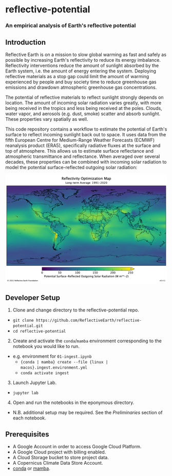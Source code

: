 # reflective-potential
### An empirical analysis of Earth's reflective potential

## Introduction

Reflective Earth is on a mission to slow global warming as fast and safely as
possible by increasing Earth's reflectivity to reduce its energy imbalance.
Reflectivity interventions reduce the amount of sunlight absorbed by the Earth
system, i.e. the amount of energy entering the system. Deploying reflective
materials as a stop gap could limit the amount of warming experienced by people
and buy society time to reduce greenhouse gas emissions and drawdown atmospheric
greenhouse gas concentrations.

The potential of reflective materials to reflect sunlight strongly depends on
location. The amount of incoming solar radiation varies greatly, with more
being received in the tropics and less being received at the poles. Clouds,
water vapor, and aerosols (e.g. dust, smoke) scatter and absorb sunlight. These
properties vary spatially as well.

This code repository contains a workflow to estimate the potential of Earth's
surface to reflect incoming sunlight back out to space. It uses data from the
fifth European Centre for Medium-Range Weather Forecasts
(ECMWF) reanalysis product (ERA5), specifically radiative fluxes at the surface
and top of atmosphere. This allows us to estimate surface reflectance and
atmospheric transmittance and reflectance. When averaged over several decades,
these properties can be combined with incoming solar radiation to model the
potential surface-reflected outgoing solar radiation:

![ROM](https://github.com/ReflectiveEarth/reflective-potential/blob/main/assets/ROM_v041.png)

## Developer Setup

1. Clone and change directory to the reflective-potential repo.
  * `git clone https://github.com/ReflectiveEarth/reflective-potential.git`
  * `cd reflective-potential`
2. Create and activate the `conda`/`mamba` environment corresponding to the notebook you would like to run.
  * e.g. environment for `01-ingest.ipynb`
    * `{conda | mamba} create --file {linux | macos}.ingest.environment.yml`
    * `conda activate ingest`
3. Launch Jupyter Lab.
  * `jupyter lab`
4. Open and run the  notebooks in the eponymous directory.
  * N.B. additional setup may be required. See the *Preliminaries* section of
    each notebook.

## Prerequisites

* A Google Account in order to access Google Cloud Platform.
* A Google Cloud project with billing enabled.
* A Cloud Storage bucket to store project data.
* A Copernicus Climate Data Store Account.
* [conda](https://docs.conda.io/en/latest/miniconda.html) or [mamba](https://mamba.readthedocs.io/en/latest/).
